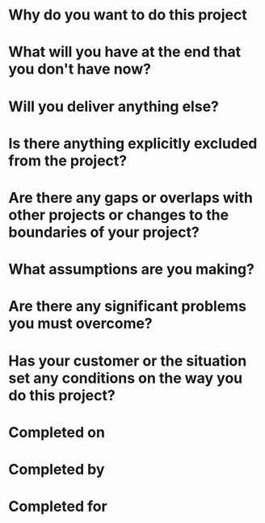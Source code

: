 # Why do you want to do this project

# What will you have at the end that you don't have now?

# Will you deliver anything else?

# Is there anything explicitly excluded from the project?
# Are there any gaps or overlaps with other projects or changes to the boundaries of your project?
# What assumptions are you making?
# Are there any significant problems you must overcome?
# Has your customer or the situation set any conditions on the way you do this project?

# Completed on

# Completed by

# Completed for

